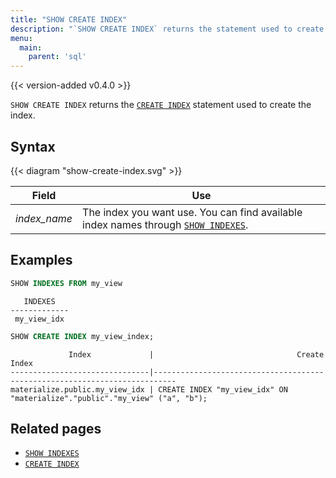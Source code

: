 ```yaml
---
title: "SHOW CREATE INDEX"
description: "`SHOW CREATE INDEX` returns the statement used to create the index."
menu:
  main:
    parent: 'sql'
---
```


{{< version-added v0.4.0 >}}

`SHOW CREATE INDEX` returns the [`CREATE INDEX`](../create-index) statement used to create the index.

## Syntax

{{< diagram "show-create-index.svg" >}}

Field | Use
------|-----
_index&lowbar;name_ | The index you want use. You can find available index names through [`SHOW INDEXES`](../show-indexes).

## Examples

```sql
SHOW INDEXES FROM my_view
```
```nofmt
   INDEXES
-------------
 my_view_idx
```
```sql
SHOW CREATE INDEX my_view_index;
```
```nofmt
             Index             |                                Create Index
-------------------------------|---------------------------------------------------------------------------
materialize.public.my_view_idx | CREATE INDEX "my_view_idx" ON "materialize"."public"."my_view" ("a", "b");
```

## Related pages

- [`SHOW INDEXES`](../show-indexes)
- [`CREATE INDEX`](../create-index)
